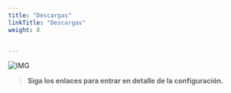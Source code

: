 ```yaml
---
title: "Descargas"
linkTitle: "Descargas"
weight: 8


---
```



![IMG](confi.png) 

 > **Siga los enlaces para entrar en detalle de la configuración.**
